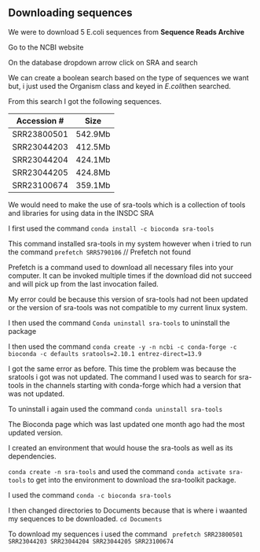 ## Downloading sequences

We were to download 5 E.coli sequences from **Sequence Reads Archive**

Go to the NCBI website

On the database dropdown arrow click on SRA and search

We can create a boolean search based on the type of sequences we want but, i just used the Organism class and keyed in *E.coli*then searched.

From this search I got the following sequences.


|Accession # |Size      |
|------------|----------|
|SRR23800501 | 542.9Mb  |
|SRR23044203 |	412.5Mb |
|SRR23044204 |	424.1Mb |
|SRR23044205 | 	424.8Mb |
|SRR23100674 | 359.1Mb   |


We would need to make the use of sra-tools which is a collection of tools and libraries for using data in the INSDC SRA

I first used the command `conda install -c bioconda sra-tools`

This command installed sra-tools in my system however when i tried to run the command `prefetch SRR5790106` // Prefetch not found

Prefetch is a command used to download all necessary files into your computer. It can be invoked multiple times if the download did not succeed and will pick up from the last invocation failed.

My error could be because this version of sra-tools had not been updated or the version of sra-tools was not compatible to my current linux system.

I then used the command `Conda uninstall sra-tools` to uninstall the package

I then used the command `conda create -y -n ncbi -c conda-forge -c bioconda -c defaults sratools=2.10.1 entrez-direct=13.9`

I got the same error as before. This time the problem was because the sratools i got was not updated. The command I used was to search for sra-tools in the channels starting with conda-forge which had a version that was not updated.

To uninstall i again used the command `conda uninstall sra-tools`

The Bioconda page which was last updated one month ago had the most updated version.

I created an environment that would house the sra-tools as well as its dependencies.

`conda create -n sra-tools` and used the command `conda activate sra-tools` to get into the environment to download the sra-toolkit package.

I used the command `conda -c bioconda sra-tools`

I then changed directories to Documents because that is where i waanted my sequences to be downloaded. `cd Documents`

To download my sequences i used the command ` prefetch SRR23800501 SRR23044203 SRR23044204 SRR23044205 SRR23100674`




